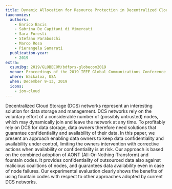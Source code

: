 ```yaml
---
title: Dynamic Allocation for Resource Protection in Decentralized Cloud Storage
taxonomies:
  authors:
    - Enrico Bacis
    - Sabrina De Capitani di Vimercati
    - Sara Foresti
    - Stefano Paraboschi
    - Marco Rosa
    - Pierangela Samarati
  publication-year:
    - 2019
extra:
  csunibg: 2019/GLOBECOM/bdfprs-globecom2019
  venue: Proceedings of the 2019 IEEE Global Communications Conference (GLOBECOM), Waikoloa, USA, December 9-13, 2019
  where: Waikaloa, USA
  when: December 9-13, 2019
  icons:
    - ion-cloud
---
```


Decentralized Cloud Storage (DCS) networks represent
an interesting solution for data storage and management.
DCS networks rely on the voluntary effort of a considerable
number of (possibly untrusted) nodes, which may dynamically
join and leave the network at any time. To profitably rely on
DCS for data storage, data owners therefore need solutions that
guarantee confidentiality and availability of their data. In this
paper, we present an approach enabling data owners to keep
data confidentiality and availability under control, limiting the
owners intervention with corrective actions when availability or
confidentiality is at risk. Our approach is based on the combined
adoption of AONT (All-Or-Nothing-Transform) and fountain
codes. It provides confidentiality of outsourced data also against
malicious coalitions of nodes, and guarantees data availability
even in case of node failures. Our experimental evaluation clearly
shows the benefits of using fountain codes with respect to other
approaches adopted by current DCS networks.
